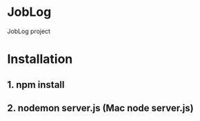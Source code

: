 # JobLog
JobLog project
# Installation
## 1. npm install
## 2. nodemon server.js (Mac node server.js)
